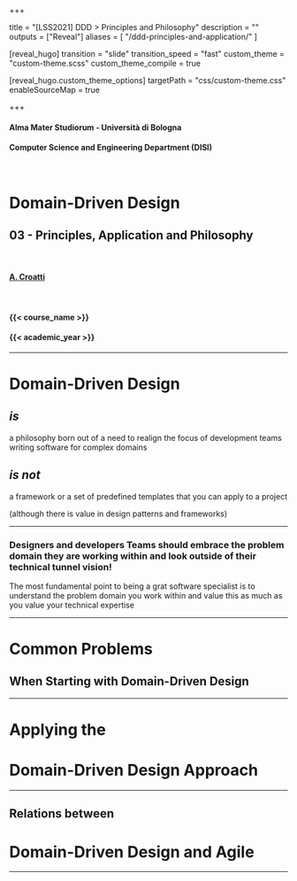  
+++

title = "[LSS2021] DDD > Principles and Philosophy"
description = ""
outputs = ["Reveal"]
aliases = [
    "/ddd-principles-and-application/"
]

[reveal_hugo]
transition = "slide"
transition_speed = "fast"
custom_theme = "custom-theme.scss"
custom_theme_compile = true

[reveal_hugo.custom_theme_options]
targetPath = "css/custom-theme.css"
enableSourceMap = true

+++

#### Alma Mater Studiorum - Università di Bologna
#### Computer Science and Engineering Department (DISI)
&nbsp;
# Domain-Driven Design
## 03 - Principles, Application and Philosophy
&nbsp;
#### [A. Croatti](mailto:a.croatti@unibo.it)
&nbsp;
#### {{< course_name >}}
#### {{< academic_year >}}

---

# Domain-Driven Design

## *is*

a philosophy born out of a need to realign the focus of development teams writing software for complex domains

## *is not*

a framework or a set of predefined templates that you can apply to a project

(although there is value in design patterns and frameworks)

---

### Designers and developers Teams should embrace the problem domain they are working within and look outside of their technical tunnel vision!

The most fundamental point to being a grat software specialist is to understand the problem domain you work within and value this as much as you value your technical expertise

---

# Common Problems
## When Starting with Domain-Driven Design

---

# Applying the
# Domain-Driven Design Approach

---

## Relations between
# Domain-Driven Design and Agile

---
